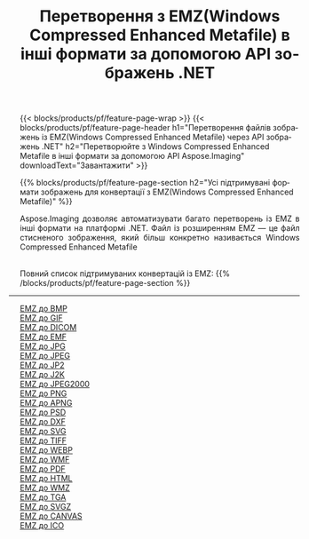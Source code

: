 ﻿---
title: Перетворення з EMZ(Windows Compressed Enhanced Metafile) в інші формати за допомогою API зображень .NET 
weight: 3920
url: /uk/net/conversion/from/emz 
lang: uk
langdirlevel: 2
locales: zh-hans,ja,it,ru,de,es,fr,nl,id,lt,pl,pt,vi,tr,ko,zh-hant,ar,hi,th,sv,cs,uk,he
description: За допомогою Aspose.Imaging ви можете легко конвертувати з EMZ(Windows Compressed Enhanced Metafile) в інші формати
---

{{< blocks/products/pf/feature-page-wrap >}}
{{< blocks/products/pf/feature-page-header h1="Перетворення файлів зображень із EMZ(Windows Compressed Enhanced Metafile) через API зображень .NET" h2="Перетворюйте з Windows Compressed Enhanced Metafile в інші формати за допомогою API Aspose.Imaging" downloadText="Завантажити" >}}


{{% blocks/products/pf/feature-page-section  h2="Усі підтримувані формати зображень для конвертації з EMZ(Windows Compressed Enhanced Metafile)" %}}
<p align=justify>Aspose.Imaging дозволяє автоматизувати багато перетворень із EMZ в інші формати на платформі .NET. Файл із розширенням EMZ — це файл стисненого зображення, який більш конкретно називається Windows Compressed Enhanced Metafile</p>
<br/>
Повний список підтримуваних конвертацій із EMZ:
{{% /blocks/products/pf/feature-page-section %}}
<div class="container-fluid productfamilypage bg-gray">
    <div class="convertypes bg-gray agp-content section">
        <div class="container">
		<hr style="margin-left:-20px;"/>
		<div class="row other-converters">
		    <div class='col-md-2 other-converter remove-lp remove-rp'><a href="/imaging/uk/net/conversion/emz-to-bmp" >EMZ до BMP</a></div><div class='col-md-2 other-converter remove-lp remove-rp'><a href="/imaging/uk/net/conversion/emz-to-gif" >EMZ до GIF</a></div><div class='col-md-2 other-converter remove-lp remove-rp'><a href="/imaging/uk/net/conversion/emz-to-dicom" >EMZ до DICOM</a></div><div class='col-md-2 other-converter remove-lp remove-rp'><a href="/imaging/uk/net/conversion/emz-to-emf" >EMZ до EMF</a></div><div class='col-md-2 other-converter remove-lp remove-rp'><a href="/imaging/uk/net/conversion/emz-to-jpg" >EMZ до JPG</a></div><div class='col-md-2 other-converter remove-lp remove-rp'><a href="/imaging/uk/net/conversion/emz-to-jpeg" >EMZ до JPEG</a></div><div class='col-md-2 other-converter remove-lp remove-rp'><a href="/imaging/uk/net/conversion/emz-to-jp2" >EMZ до JP2</a></div><div class='col-md-2 other-converter remove-lp remove-rp'><a href="/imaging/uk/net/conversion/emz-to-j2k" >EMZ до J2K</a></div><div class='col-md-2 other-converter remove-lp remove-rp'><a href="/imaging/uk/net/conversion/emz-to-jpeg2000" >EMZ до JPEG2000</a></div><div class='col-md-2 other-converter remove-lp remove-rp'><a href="/imaging/uk/net/conversion/emz-to-png" >EMZ до PNG</a></div><div class='col-md-2 other-converter remove-lp remove-rp'><a href="/imaging/uk/net/conversion/emz-to-apng" >EMZ до APNG</a></div><div class='col-md-2 other-converter remove-lp remove-rp'><a href="/imaging/uk/net/conversion/emz-to-psd" >EMZ до PSD</a></div><div class='col-md-2 other-converter remove-lp remove-rp'><a href="/imaging/uk/net/conversion/emz-to-dxf" >EMZ до DXF</a></div><div class='col-md-2 other-converter remove-lp remove-rp'><a href="/imaging/uk/net/conversion/emz-to-svg" >EMZ до SVG</a></div><div class='col-md-2 other-converter remove-lp remove-rp'><a href="/imaging/uk/net/conversion/emz-to-tiff" >EMZ до TIFF</a></div><div class='col-md-2 other-converter remove-lp remove-rp'><a href="/imaging/uk/net/conversion/emz-to-webp" >EMZ до WEBP</a></div><div class='col-md-2 other-converter remove-lp remove-rp'><a href="/imaging/uk/net/conversion/emz-to-wmf" >EMZ до WMF</a></div><div class='col-md-2 other-converter remove-lp remove-rp'><a href="/imaging/uk/net/conversion/emz-to-pdf" >EMZ до PDF</a></div><div class='col-md-2 other-converter remove-lp remove-rp'><a href="/imaging/uk/net/conversion/emz-to-html" >EMZ до HTML</a></div><div class='col-md-2 other-converter remove-lp remove-rp'><a href="/imaging/uk/net/conversion/emz-to-wmz" >EMZ до WMZ</a></div><div class='col-md-2 other-converter remove-lp remove-rp'><a href="/imaging/uk/net/conversion/emz-to-tga" >EMZ до TGA</a></div><div class='col-md-2 other-converter remove-lp remove-rp'><a href="/imaging/uk/net/conversion/emz-to-svgz" >EMZ до SVGZ</a></div><div class='col-md-2 other-converter remove-lp remove-rp'><a href="/imaging/uk/net/conversion/emz-to-canvas" >EMZ до CANVAS</a></div><div class='col-md-2 other-converter remove-lp remove-rp'><a href="/imaging/uk/net/conversion/emz-to-ico" >EMZ до ICO</a></div>
                </div>
        </div>
    </div>
</div>
<br/>

